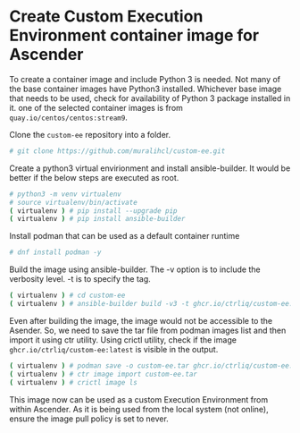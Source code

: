 # Create Custom Execution Environment container image for Ascender

To create a container image and include Python 3 is needed. Not many of the base container images have Python3 installed. Whichever base image that needs to be used, check for availability of Python 3 package installed in it. one of the selected container images is from ```quay.io/centos/centos:stream9```.

Clone the ```custom-ee``` repository into a folder.

```bash
# git clone https://github.com/muralihcl/custom-ee.git
```

Create a python3 virtual envirionment and install ansible-builder. It would be better if the below steps are executed as root.

```bash
# python3 -m venv virtualenv
# source virtualenv/bin/activate
( virtualenv ) # pip install --upgrade pip
( virtualenv ) # pip install ansible-builder
```

Install podman that can be used as a default container runtime
```bash
# dnf install podman -y
```

Build the image using ansible-builder. The -v option is to include the verbosity level. -t is to specify the tag.
```bash
( virtualenv ) # cd custom-ee
( virtualenv ) # ansible-builder build -v3 -t ghcr.io/ctrliq/custom-ee:latest
```

Even after building the image, the image would not be accessible to the Asender. So, we need to save the tar file from podman images list and then import it using ctr utility. Using crictl utility, check if the image ```ghcr.io/ctrliq/custom-ee:latest``` is visible in the output.

```bash
( virtualenv ) # podman save -o custom-ee.tar ghcr.io/ctrliq/custom-ee:latest
( virtualenv ) # ctr image import custom-ee.tar
( virtualenv ) # crictl image ls
```

This image now can be used as a custom Execution Environment from within Ascender. As it is being used from the local system (not online), ensure the image pull policy is set to never.
